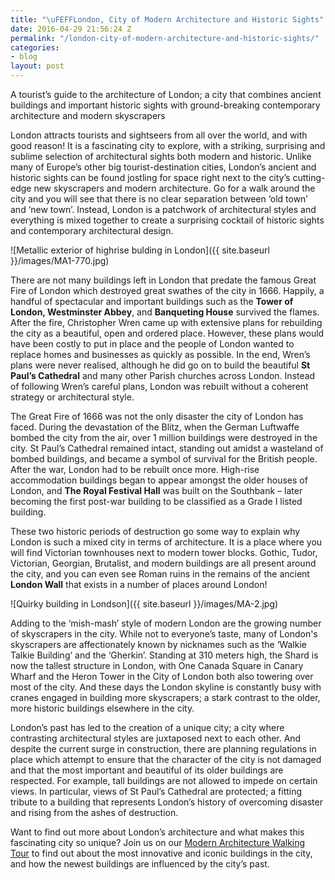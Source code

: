 ```yaml
---
title: "\uFEFFLondon, City of Modern Architecture and Historic Sights"
date: 2016-04-29 21:56:24 Z
permalink: "/london-city-of-modern-architecture-and-historic-sights/"
categories:
- blog
layout: post
---
```


A tourist’s guide to the architecture of London; a city that combines ancient buildings and important historic sights with ground-breaking contemporary architecture and modern skyscrapers

London attracts tourists and sightseers from all over the world, and with good reason! It is a fascinating city to explore, with a striking, surprising and sublime selection of architectural sights both modern and historic. Unlike many of Europe’s other big tourist-destination cities, London’s ancient and historic sights can be found jostling for space right next to the city’s cutting-edge new skyscrapers and modern architecture. Go for a walk around the city and you will see that there is no clear separation between ‘old town’ and ‘new town’. Instead, London is a patchwork of architectural styles and everything is mixed together to create a surprising cocktail of historic sights and contemporary architectural design.

![Metallic exterior of highrise bulding in London]({{ site.baseurl }}/images/MA1-770.jpg)

There are not many buildings left in London that predate the famous Great Fire of London which destroyed great swathes of the city in 1666. Happily, a handful of spectacular and important buildings such as the **Tower of London, Westminster Abbey**, and **Banqueting House** survived the flames. After the fire, Christopher Wren came up with extensive plans for rebuilding the city as a beautiful, open and ordered place. However, these plans would have been costly to put in place and the people of London wanted to replace homes and businesses as quickly as possible. In the end, Wren’s plans were never realised, although he did go on to build the beautiful **St Paul’s Cathedral** and many other Parish churches across London. Instead of following Wren’s careful plans, London was rebuilt without a coherent strategy or architectural style.

The Great Fire of 1666 was not the only disaster the city of London has faced. During the devastation of the Blitz, when the German Luftwaffe bombed the city from the air, over 1 million buildings were destroyed in the city. St Paul’s Cathedral remained intact, standing out amidst a wasteland of bombed buildings, and became a symbol of survival for the British people. After the war, London had to be rebuilt once more. High-rise accommodation buildings began to appear amongst the older houses of London, and **The Royal Festival Hall** was built on the Southbank – later becoming the first post-war building to be classified as a Grade I listed building.

These two historic periods of destruction go some way to explain why London is such a mixed city in terms of architecture. It is a place where you will find Victorian townhouses next to modern tower blocks. Gothic, Tudor, Victorian, Georgian, Brutalist, and modern buildings are all present around the city, and you can even see Roman ruins in the remains of the ancient **London Wall** that exists in a number of places around London!

![Quirky building in Londson]({{ site.baseurl }}/images/MA-2.jpg)

Adding to the ‘mish-mash’ style of modern London are the growing number of skyscrapers in the city. While not to everyone’s taste, many of London's skyscrapers are affectionately known by nicknames such as the ‘Walkie Talkie Building’ and the ‘Gherkin’. Standing at 310 meters high, the Shard is now the tallest structure in London, with One Canada Square in Canary Wharf and the Heron Tower in the City of London both also towering over most of the city. And these days the London skyline is constantly busy with cranes engaged in building more skyscrapers; a stark contrast to the older, more historic buildings elsewhere in the city.

London’s past has led to the creation of a unique city; a city where contrasting architectural styles are juxtaposed next to each other. And despite the current surge in construction, there are planning regulations in place which attempt to ensure that the character of the city is not damaged and that the most important and beautiful of its older buildings are respected. For example, tall buildings are not allowed to impede on certain views. In particular, views of St Paul’s Cathedral are protected; a fitting tribute to a building that represents London’s history of overcoming disaster and rising from the ashes of destruction.

Want to find out more about London’s architecture and what makes this fascinating city so unique? Join us on our [Modern Architecture Walking Tour](/product/modern-architecture-tour/) to find out about the most innovative and iconic buildings in the city, and how the newest buildings are influenced by the city’s past.
